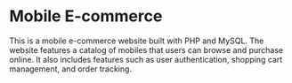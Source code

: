 # Mobile E-commerce
This is a mobile e-commerce website built with PHP and MySQL. The website features a catalog of mobiles that users can browse and purchase online. It also includes features such as user authentication, shopping cart management, and order tracking.
